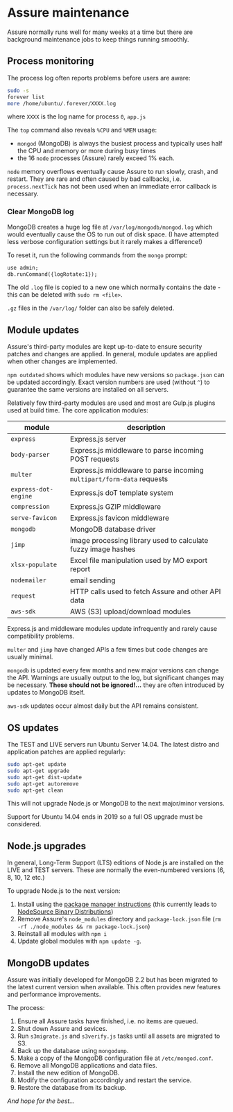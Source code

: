 # Assure maintenance

Assure normally runs well for many weeks at a time but there are background maintenance jobs to keep things running smoothly.


## Process monitoring

The process log often reports problems before users are aware:

```bash
sudo -s
forever list
more /home/ubuntu/.forever/XXXX.log
```

where `XXXX` is the log name for process `0`, `app.js`

The `top` command also reveals `%CPU` and `%MEM` usage:

* `mongod` (MongoDB) is always the busiest process and typically uses half the CPU and memory or more during busy times
* the 16 `node` processes (Assure) rarely exceed 1% each.

`node` memory overflows eventually cause Assure to run slowly, crash, and restart. They are rare and often caused by bad callbacks, i.e. `process.nextTick` has not been used when an immediate error callback is necessary.


### Clear MongoDB log

MongoDB creates a huge log file at `/var/log/mongodb/mongod.log` which would eventually cause the OS to run out of disk space. (I have attempted less verbose configuration settings but it rarely makes a difference!)

To reset it, run the following commands from the `mongo` prompt:

```txt
use admin;
db.runCommand({logRotate:1});
```

The old `.log` file is copied to a new one which normally contains the date - this can be deleted with `sudo rm <file>`.

`.gz` files in the `/var/log/` folder can also be safely deleted.


## Module updates

Assure's third-party modules are kept up-to-date to ensure security patches and changes are applied. In general, module updates are applied when other changes are implemented.

`npm outdated` shows which modules have new versions so `package.json` can be updated accordingly. Exact version numbers are used (without `^`) to guarantee the same versions are installed on all servers.

Relatively few third-party modules are used and most are Gulp.js plugins used at build time. The core application modules:

|module|description|
|-|-|
|`express`|Express.js server|
|`body-parser`|Express.js middleware to parse incoming POST requests|
|`multer`|Express.js middleware to parse incoming `multipart/form-data` requests|
|`express-dot-engine`|Express.js doT template system|
|`compression`|Express.js GZIP middleware|
|`serve-favicon`|Express.js favicon middleware|
|`mongodb`|MongoDB database driver|
|`jimp`|image processing library used to calculate fuzzy image hashes|
|`xlsx-populate`|Excel file manipulation used by MO export report|
|`nodemailer`|email sending|
|`request`|HTTP calls used to fetch Assure and other API data|
|`aws-sdk`|AWS (S3) upload/download modules|

Express.js and middleware modules update infrequently and rarely cause compatibility problems.

`multer` and `jimp` have changed APIs a few times but code changes are usually minimal.

`mongodb` is updated every few months and new major versions can change the API. Warnings are usually output to the log, but significant changes may be necessary. **These should not be ignored!...** they are often introduced by updates to MongoDB itself.

`aws-sdk` updates occur almost daily but the API remains consistent.


## OS updates

The TEST and LIVE servers run Ubuntu Server 14.04. The latest distro and application patches are applied regularly:

```bash
sudo apt-get update
sudo apt-get upgrade
sudo apt-get dist-update
sudo apt-get autoremove
sudo apt-get clean
```

This will not upgrade Node.js or MongoDB to the next major/minor versions.

Support for Ubuntu 14.04 ends in 2019 so a full OS upgrade must be considered.


## Node.js upgrades

In general, Long-Term Support (LTS) editions of Node.js are installed on the LIVE and TEST servers. These are normally the even-numbered versions (6, 8, 10, 12 etc.)

To upgrade Node.js to the next version:

1. Install using the [package manager instructions](https://nodejs.org/en/download/package-manager/) (this currently leads to [NodeSource Binary Distributions](https://github.com/nodesource/distributions/blob/master/README.md#debinstall))
1. Remove Assure's `node_modules` directory and `package-lock.json` file (`rm -rf ./node_modules && rm package-lock.json`)
1. Reinstall all modules with `npm i`
1. Update global modules with `npm update -g`.


## MongoDB updates

Assure was initially developed for MongoDB 2.2 but has been migrated to the latest current version when available. This often provides new features and performance improvements.

The process:

1. Ensure all Assure tasks have finished, i.e. no items are queued.
1. Shut down Assure and sevices.
1. Run `s3migrate.js` and `s3verify.js` tasks until all assets are migrated to S3.
1. Back up the database using `mongodump`.
1. Make a copy of the MongoDB configuration file at `/etc/mongod.conf`.
1. Remove all MongoDB applications and data files.
1. Install the new edition of MongoDB.
1. Modify the configuration accordingly and restart the service.
1. Restore the database from its backup.

*And hope for the best...*
